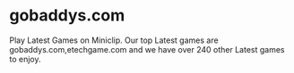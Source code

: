 # gobaddys.com
Play Latest Games on Miniclip. Our top Latest games are gobaddys.com,etechgame.com and we have over 240 other Latest games to enjoy.
